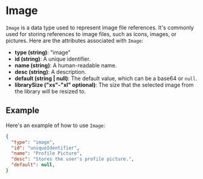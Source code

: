 # Image

`Image` is a data type used to represent image file references. It's commonly used for storing references to image files, such as icons, images, or pictures. Here are the attributes associated with `Image`:

- **type (string)**: "image"
- **id (string)**: A unique identifier.
- **name (string)**: A human-readable name.
- **desc (string)**: A description.
- **default (string | null)**: The default value, which can be a base64 or `null`.
- **librarySize ("xs"-"xl" optional)**: The size that the selected image from the library will be resized to.

## Example

Here's an example of how to use `Image`:

```json
{
  "type": "image",
  "id": "uniqueIdentifier",
  "name": "Profile Picture",
  "desc": "Stores the user's profile picture.",
  "default": null,
}
